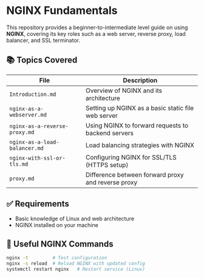 # NGINX Fundamentals

This repository provides a beginner-to-intermediate level guide on using **NGINX**, covering its key roles such as a web server, reverse proxy, load balancer, and SSL terminator.

## 📚 Topics Covered

| File                              | Description                                                   |
|-----------------------------------|---------------------------------------------------------------|
| `Introduction.md`                | Overview of NGINX and its architecture                        |
| `nginx-as-a-webserver.md`        | Setting up NGINX as a basic static file web server            |
| `nginx-as-a-reverse-proxy.md`    | Using NGINX to forward requests to backend servers            |
| `nginx-as-a-load-balancer.md`    | Load balancing strategies with NGINX                          |
| `nginx-with-ssl-or-tls.md`       | Configuring NGINX for SSL/TLS (HTTPS setup)                   |
| `proxy.md`                       | Difference between forward proxy and reverse proxy            |

## ✅ Requirements

- Basic knowledge of Linux and web architecture
- NGINX installed on your machine


## 🔧 Useful NGINX Commands

```bash
nginx -t         # Test configuration
nginx -s reload  # Reload NGINX with updated config
systemctl restart nginx   # Restart service (Linux)
